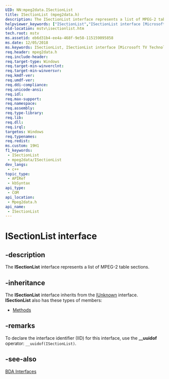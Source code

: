 ```yaml
---
UID: NN:mpeg2data.ISectionList
title: ISectionList (mpeg2data.h)
description: The ISectionList interface represents a list of MPEG-2 table sections.
helpviewer_keywords: ["ISectionList","ISectionList interface [Microsoft TV Technologies]","ISectionList interface [Microsoft TV Technologies]","described","ISectionListInterface","mpeg2data/ISectionList","mstv.isectionlist"]
old-location: mstv\isectionlist.htm
tech.root: mstv
ms.assetid: eb6d31b4-ee4a-468f-9e58-115159095858
ms.date: 12/05/2018
ms.keywords: ISectionList, ISectionList interface [Microsoft TV Technologies], ISectionList interface [Microsoft TV Technologies],described, ISectionListInterface, mpeg2data/ISectionList, mstv.isectionlist
req.header: mpeg2data.h
req.include-header: 
req.target-type: Windows
req.target-min-winverclnt: 
req.target-min-winversvr: 
req.kmdf-ver: 
req.umdf-ver: 
req.ddi-compliance: 
req.unicode-ansi: 
req.idl: 
req.max-support: 
req.namespace: 
req.assembly: 
req.type-library: 
req.lib: 
req.dll: 
req.irql: 
targetos: Windows
req.typenames: 
req.redist: 
ms.custom: 19H1
f1_keywords:
 - ISectionList
 - mpeg2data/ISectionList
dev_langs:
 - c++
topic_type:
 - APIRef
 - kbSyntax
api_type:
 - COM
api_location:
 - Mpeg2data.h
api_name:
 - ISectionList
---
```


# ISectionList interface


## -description

The <b>ISectionList</b> interface represents a list of MPEG-2 table sections.

## -inheritance

The <b>ISectionList</b> interface inherits from the <a href="/windows/desktop/api/unknwn/nn-unknwn-iunknown">IUnknown</a> interface. <b>ISectionList</b> also has these types of members:
<ul>
<li><a href="https://docs.microsoft.com/">Methods</a></li>
</ul>

## -remarks

To declare the interface identifier (IID) for this interface, use the <b>__uuidof</b> operator: <code>__uuidof(ISectionList)</code>.

## -see-also

<a href="/previous-versions/windows/desktop/mstv/bda-interfaces">BDA Interfaces</a>
